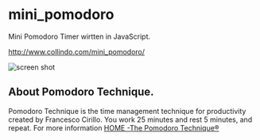 # mini_pomodoro

Mini Pomodoro Timer wirtten in JavaScript.

http://www.collindo.com/mini_pomodoro/

![screen shot](http://www.collindo.com/mini_pomodoro/images/screen_shot.png)

## About Pomodoro Technique.
Pomodoro Technique is the time management technique for productivity created by Francesco Cirillo.
You work 25 minutes and rest 5 minutes, and repeat.
For more information 
[HOME -The Pomodoro Technique®](http://pomodorotechnique.com)


